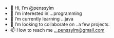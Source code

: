 - 👋 Hi, I’m @penssylm
- 👀 I’m interested in ...programming
- 🌱 I’m currently learning ...java
- 💞️ I’m looking to collaborate on ..a few projects.
- 📫 How to reach me ...penssylm@gmail.com

<!---
penssylm/penssylm is a ✨ special ✨ repository because its `README.md` (this file) appears on your GitHub profile.
You can click the Preview link to take a look at your changes.
--->
